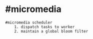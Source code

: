 #micromedia
========

    #micromedia scheduler
        1. dispatch tasks to worker
        2. maintain a global bloom filter
